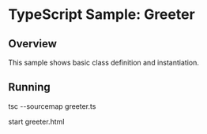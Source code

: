 # TypeScript Sample: Greeter  

## Overview  

This sample shows basic class definition and instantiation.

## Running

tsc --sourcemap greeter.ts

start greeter.html

